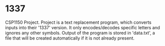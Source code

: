 # 1337
 
CSP1150 Project.
Project is a text replacement program, which converts inputs into their '1337' version.
It only encodes/decodes specific letters and ignores any other symbols.
Output of the program is stored in 'data.txt', a file that will be created automatically if it is not already present.
